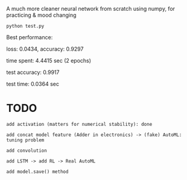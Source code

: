 A much more cleaner neural network from scratch using numpy, for practicing & mood changing

    python test.py

Best performance: 

 loss: 0.0434, accuracy: 0.9297

 time spent: 4.4415 sec (2 epochs)

 test accuracy: 0.9917

 test time: 0.0364 sec

# TODO

    add activation (matters for numerical stability): done

    add concat model feature (Adder in electronics) -> (fake) AutoML: tuning problem

    add convolution

    add LSTM -> add RL -> Real AutoML

    add model.save() method 


